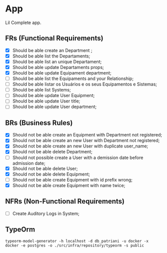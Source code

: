 # App

Lil Complete app.

## FRs (Functional Requirements)

- [x] Should be able create an Department ;
- [x] Should be able list the Departaments;
- [x] Should be able list an unique Departament;
- [x] Should be able update Departaments props;
- [x] Should be able update Equipament department;
- [ ] Should be able list the Equipaments and your Relationship;
- [ ] Should be able listar os Usuários e os seus Equipamentos e Sistemas;
- [ ] Should be able list Systems;
- [ ] Should be able update User Equipment;
- [ ] Should be able update User title;
- [ ] Should be able update User department;

## BRs (Business Rules)

- [x] Should not be able create an Equipment with Department not registered;
- [x] Should not be able create an new User with Department not registered;
- [x] Should not be able create an new User with duplicate user_name;
- [x] Should not be able delete Department;
- [ ] Should not possible create a User with a demission date before admission date;
- [x] Should not be able delete User;
- [x] Should not be able delete Equipment;
- [ ] Should not be able create Equipment with id prefix wrong;
- [x] Should not be able create Equipment with name twice;

## NFRs (Non-Functional Requirements)

- [ ] Create Auditory Logs in System;

## TypeOrm

`typeorm-model-generator -h localhost -d db_patriani -u docker -x docker -e postgres -o ./src/infra/repository/typeorm -s public`
